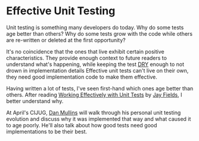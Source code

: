 # Effective Unit Testing

Unit testing is something many developers do today. Why do some tests age better than others? Why do some tests grow with the code while others are re-written or deleted at the first opportunity?

It's no coincidence that the ones that live exhibit certain positive characteristics. They provide enough context to future readers to understand what's happening, while keeping the test [DRY] enough to not drown in implementation details Effective unit tests can't live on their own, they need good implementation code to make them effective.

Having written a lot of tests, I've seen first-hand which ones age better than others. After reading [Working Effectively with Unit Tests] by [Jay Fields], I better understand why. 

At April's CIJUG, [Dan Mullins] will walk through his personal unit testing evolution and discuss why it was implemented that way and what caused it to age poorly. He'll also talk about how good tests need good implementations to be their best.

[Working Effectively with Unit Tests]: https://leanpub.com/wewut
[Jay Fields]: https://twitter.com/thejayfields
[Dan Mullins]: https://twitter.com/dmullins
[DRY]: http://en.wikipedia.org/wiki/Don%27t_repeat_yourself


